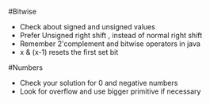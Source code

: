 #Bitwise

- Check about signed and unsigned values
- Prefer Unsigned right shift , instead of normal right shift
- Remember 2'complement and bitwise operators in java
- x & (x-1) resets the first set bit


#Numbers

- Check your solution for 0 and negative numbers
- Look for overflow and use bigger primitive if necessary 




